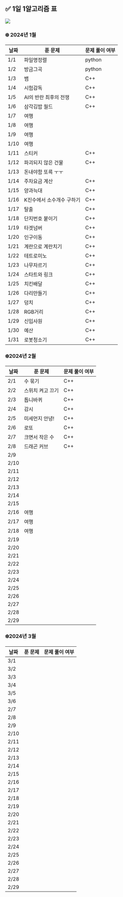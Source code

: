 ## ✅ 1일 1알고리즘 표

![](https://api.mosu.blog/OneDay-OneAlgorithm/JjungminCpp?since=2023-12-27)

### ❄️ 2024년 1월

| 날짜 | 푼 문제                   | 문제 풀이 여부 |
| ---- | ------------------------- | -------------- |
| 1/1  | 파일명정렬                | python         |
| 1/2  | 방금그곡                  | python         |
| 1/3  | 뱀                        | C++            |
| 1/4  | 시험감독                  | C++            |
| 1/5  | AI의 반란 최후의 전쟁     | C++            |
| 1/6  | 삼각김밥 월드             | C++            |
| 1/7  | 여행                      |                |
| 1/8  | 여행                      |                |
| 1/9  | 여행                      |                |
| 1/10 | 여행                      |                |
| 1/11 | 스티커                    | C++            |
| 1/12 | 파괴되지 않은 건물        | C++            |
| 1/13 | 돈내야함 또륵 ㅜㅜ        |                |
| 1/14 | 주차요금 계산             | C++            |
| 1/15 | 양과늑대                  | C++            |
| 1/16 | K진수에서 소수개수 구하기 | C++            |
| 1/17 | 탈출                      | C++            |
| 1/18 | 단지번호 붙이기           | C++            |
| 1/19 | 타겟넘버                  | C++            |
| 1/20 | 인구이동                  | C++            |
| 1/21 | 계란으로 계란치기         | C++            |
| 1/22 | 테트로미노                | C++            |
| 1/23 | 나무자르기                | C++            |
| 1/24 | 스타트와 링크             | C++            |
| 1/25 | 치킨배달                  | C++            |
| 1/26 | 다리만들기                | C++            |
| 1/27 | 덩치                      | C++            |
| 1/28 | RGB거리                   | C++            |
| 1/29 | 신입사원                  | C++            |
| 1/30 | 예산                      | C++            |
| 1/31 | 로봇청소기                | C++            |

### ❄️2024년 2월

| 날짜 | 푼 문제          | 문제 풀이 여부 |
| ---- | ---------------- | -------------- |
| 2/1  | 수 묶기          | C++            |
| 2/2  | 스위치 켜고 끄기 | C++            |
| 2/3  | 톱니바퀴         | C++            |
| 2/4  | 감시             | C++            |
| 2/5  | 미세먼지 안녕!   | C++            |
| 2/6  | 로또             | C++            |
| 2/7  | 크면서 작은 수   | C++            |
| 2/8  | 드래곤 커브      | C++            |
| 2/9  |                  |                |
| 2/10 |                  |                |
| 2/11 |                  |                |
| 2/12 |                  |                |
| 2/13 |                  |                |
| 2/14 |                  |                |
| 2/15 |                  |                |
| 2/16 | 여행             |                |
| 2/17 | 여행             |                |
| 2/18 | 여행             |                |
| 2/19 |                  |                |
| 2/20 |                  |                |
| 2/21 |                  |                |
| 2/22 |                  |                |
| 2/23 |                  |                |
| 2/24 |                  |                |
| 2/25 |                  |                |
| 2/26 |                  |                |
| 2/27 |                  |                |
| 2/28 |                  |                |
| 2/29 |                  |                |

### ❄️2024년 3월

| 날짜 | 푼 문제 | 문제 풀이 여부 |
| ---- | ------- | -------------- |
| 3/1  |         |                |
| 3/2  |         |                |
| 3/3  |         |                |
| 3/4  |         |                |
| 3/5  |         |                |
| 3/6  |         |                |
| 2/7  |         |                |
| 2/8  |         |                |
| 2/9  |         |                |
| 2/10 |         |                |
| 2/11 |         |                |
| 2/12 |         |                |
| 2/13 |         |                |
| 2/14 |         |                |
| 2/15 |         |                |
| 2/16 |         |                |
| 2/17 |         |                |
| 2/18 |         |                |
| 2/19 |         |                |
| 2/20 |         |                |
| 2/21 |         |                |
| 2/22 |         |                |
| 2/23 |         |                |
| 2/24 |         |                |
| 2/25 |         |                |
| 2/26 |         |                |
| 2/27 |         |                |
| 2/28 |         |                |
| 2/29 |         |                |
